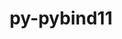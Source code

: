 ---
title: "py-pybind11"
layout: cache
categories: [package, develop-2024-09-22]
meta: {"versions": ["2.13.4"], "compilers": ["apple-clang@=15.0.0", "gcc@=11.1.0", "gcc@=11.4.0", "gcc@=12.3.0", "gcc@=7.5.0", "gcc@=9.4.0", "oneapi@=2024.2.1"], "oss": ["ubuntu18.04", "ubuntu20.04", "ubuntu22.04", "ventura"], "platforms": ["darwin", "linux"], "targets": ["aarch64", "neoverse_v1", "neoverse_v2", "ppc64le", "x86_64_v3"], "stacks": ["data-vis-sdk", "e4s-neoverse-v2", "e4s-neoverse_v1", "e4s-oneapi", "e4s-power", "e4s-rocm-external", "ml-darwin-aarch64-mps", "ml-linux-x86_64-cpu", "ml-linux-x86_64-cuda", "ml-linux-x86_64-rocm", "radiuss", "root", "tutorial"], "num_specs": 18, "num_specs_by_stack": {"root": 18, "ml-darwin-aarch64-mps": 2, "radiuss": 1, "e4s-power": 2, "data-vis-sdk": 2, "e4s-neoverse_v1": 3, "e4s-neoverse-v2": 2, "e4s-oneapi": 2, "ml-linux-x86_64-cuda": 3, "ml-linux-x86_64-rocm": 3, "ml-linux-x86_64-cpu": 3, "e4s-rocm-external": 1, "tutorial": 1}}
spec_details: [{"hash": "7ffsj2xtby7r2xd5odmxdetmpexjlojq", "compiler": "apple-clang@=15.0.0", "versions": ["2.13.4"], "os": "ventura", "platform": "darwin", "target": "aarch64", "variants": ["build_system=cmake", "build_type=Release", "generator=ninja", "+ipo"], "stacks": ["root", "ml-darwin-aarch64-mps"], "size": "-", "tarball": "https://binaries.spack.io/develop-2024-09-22/build_cache/darwin-ventura-aarch64/apple-clang-15.0.0/py-pybind11-2.13.4/darwin-ventura-aarch64-apple-clang-15.0.0-py-pybind11-2.13.4-7ffsj2xtby7r2xd5odmxdetmpexjlojq.spack"}, {"hash": "nmt5nw6pmj6ik2lbtj3bkt2c6odqpzsf", "compiler": "apple-clang@=15.0.0", "versions": ["2.13.4"], "os": "ventura", "platform": "darwin", "target": "aarch64", "variants": ["build_system=cmake", "build_type=Release", "generator=ninja", "+ipo"], "stacks": ["root", "ml-darwin-aarch64-mps"], "size": "-", "tarball": "https://binaries.spack.io/develop-2024-09-22/build_cache/darwin-ventura-aarch64/apple-clang-15.0.0/py-pybind11-2.13.4/darwin-ventura-aarch64-apple-clang-15.0.0-py-pybind11-2.13.4-nmt5nw6pmj6ik2lbtj3bkt2c6odqpzsf.spack"}, {"hash": "ywvy552kt5wj7rl42okonltwcltbejb7", "compiler": "gcc@=7.5.0", "versions": ["2.13.4"], "os": "ubuntu18.04", "platform": "linux", "target": "x86_64_v3", "variants": ["build_system=cmake", "build_type=Release", "generator=ninja", "+ipo"], "stacks": ["root", "radiuss"], "size": "-", "tarball": "https://binaries.spack.io/develop-2024-09-22/build_cache/linux-ubuntu18.04-x86_64_v3/gcc-7.5.0/py-pybind11-2.13.4/linux-ubuntu18.04-x86_64_v3-gcc-7.5.0-py-pybind11-2.13.4-ywvy552kt5wj7rl42okonltwcltbejb7.spack"}, {"hash": "r5qcvlojlgn7xqfwkfhuapfwodczcey5", "compiler": "gcc@=9.4.0", "versions": ["2.13.4"], "os": "ubuntu20.04", "platform": "linux", "target": "ppc64le", "variants": ["build_system=cmake", "build_type=Release", "generator=ninja", "+ipo"], "stacks": ["root", "e4s-power"], "size": "-", "tarball": "https://binaries.spack.io/develop-2024-09-22/build_cache/linux-ubuntu20.04-ppc64le/gcc-9.4.0/py-pybind11-2.13.4/linux-ubuntu20.04-ppc64le-gcc-9.4.0-py-pybind11-2.13.4-r5qcvlojlgn7xqfwkfhuapfwodczcey5.spack"}, {"hash": "rjp2rmjavegyfahviae6atk5ic4ihybr", "compiler": "gcc@=9.4.0", "versions": ["2.13.4"], "os": "ubuntu20.04", "platform": "linux", "target": "ppc64le", "variants": ["build_system=cmake", "build_type=Release", "generator=ninja", "+ipo"], "stacks": ["root", "e4s-power"], "size": "-", "tarball": "https://binaries.spack.io/develop-2024-09-22/build_cache/linux-ubuntu20.04-ppc64le/gcc-9.4.0/py-pybind11-2.13.4/linux-ubuntu20.04-ppc64le-gcc-9.4.0-py-pybind11-2.13.4-rjp2rmjavegyfahviae6atk5ic4ihybr.spack"}, {"hash": "cqetx6wtzlljupfk43f2dsuhkjotftyj", "compiler": "gcc@=11.1.0", "versions": ["2.13.4"], "os": "ubuntu20.04", "platform": "linux", "target": "x86_64_v3", "variants": ["build_system=cmake", "build_type=Release", "generator=ninja", "+ipo"], "stacks": ["root", "data-vis-sdk"], "size": "-", "tarball": "https://binaries.spack.io/develop-2024-09-22/build_cache/linux-ubuntu20.04-x86_64_v3/gcc-11.1.0/py-pybind11-2.13.4/linux-ubuntu20.04-x86_64_v3-gcc-11.1.0-py-pybind11-2.13.4-cqetx6wtzlljupfk43f2dsuhkjotftyj.spack"}, {"hash": "uvpvijwfl5qh2mmq3hw45xmfxblciw4h", "compiler": "gcc@=11.1.0", "versions": ["2.13.4"], "os": "ubuntu20.04", "platform": "linux", "target": "x86_64_v3", "variants": ["build_system=cmake", "build_type=Release", "generator=ninja", "+ipo"], "stacks": ["root", "data-vis-sdk"], "size": "-", "tarball": "https://binaries.spack.io/develop-2024-09-22/build_cache/linux-ubuntu20.04-x86_64_v3/gcc-11.1.0/py-pybind11-2.13.4/linux-ubuntu20.04-x86_64_v3-gcc-11.1.0-py-pybind11-2.13.4-uvpvijwfl5qh2mmq3hw45xmfxblciw4h.spack"}, {"hash": "bjn7qrh5rocaez2weqgczg5uzpg6dj3w", "compiler": "gcc@=11.4.0", "versions": ["2.13.4"], "os": "ubuntu22.04", "platform": "linux", "target": "neoverse_v1", "variants": ["build_system=cmake", "build_type=Release", "generator=ninja", "+ipo"], "stacks": ["root", "e4s-neoverse_v1"], "size": "-", "tarball": "https://binaries.spack.io/develop-2024-09-22/build_cache/linux-ubuntu22.04-neoverse_v1/gcc-11.4.0/py-pybind11-2.13.4/linux-ubuntu22.04-neoverse_v1-gcc-11.4.0-py-pybind11-2.13.4-bjn7qrh5rocaez2weqgczg5uzpg6dj3w.spack"}, {"hash": "yl6i4qzqgr7sxecgv2mk3zrmogjdw2aa", "compiler": "gcc@=11.4.0", "versions": ["2.13.4"], "os": "ubuntu22.04", "platform": "linux", "target": "neoverse_v1", "variants": ["build_system=cmake", "build_type=Release", "generator=ninja", "+ipo"], "stacks": ["root", "e4s-neoverse_v1"], "size": "-", "tarball": "https://binaries.spack.io/develop-2024-09-22/build_cache/linux-ubuntu22.04-neoverse_v1/gcc-11.4.0/py-pybind11-2.13.4/linux-ubuntu22.04-neoverse_v1-gcc-11.4.0-py-pybind11-2.13.4-yl6i4qzqgr7sxecgv2mk3zrmogjdw2aa.spack"}, {"hash": "2c5dovez5taqc3cg7ndkzz25mes3p3ct", "compiler": "gcc@=11.4.0", "versions": ["2.13.4"], "os": "ubuntu22.04", "platform": "linux", "target": "neoverse_v1", "variants": ["build_system=cmake", "build_type=Release", "generator=ninja", "+ipo"], "stacks": ["root", "e4s-neoverse_v1"], "size": "-", "tarball": "https://binaries.spack.io/develop-2024-09-22/build_cache/linux-ubuntu22.04-neoverse_v1/gcc-11.4.0/py-pybind11-2.13.4/linux-ubuntu22.04-neoverse_v1-gcc-11.4.0-py-pybind11-2.13.4-2c5dovez5taqc3cg7ndkzz25mes3p3ct.spack"}, {"hash": "5um4ndjj4xrgjtoisxh4b7iaae4vafdk", "compiler": "gcc@=11.4.0", "versions": ["2.13.4"], "os": "ubuntu22.04", "platform": "linux", "target": "neoverse_v2", "variants": ["build_system=cmake", "build_type=Release", "generator=ninja", "+ipo"], "stacks": ["root", "e4s-neoverse-v2"], "size": "-", "tarball": "https://binaries.spack.io/develop-2024-09-22/build_cache/linux-ubuntu22.04-neoverse_v2/gcc-11.4.0/py-pybind11-2.13.4/linux-ubuntu22.04-neoverse_v2-gcc-11.4.0-py-pybind11-2.13.4-5um4ndjj4xrgjtoisxh4b7iaae4vafdk.spack"}, {"hash": "bs24gblohfzrlsyqua6jpobnchr25uhj", "compiler": "gcc@=11.4.0", "versions": ["2.13.4"], "os": "ubuntu22.04", "platform": "linux", "target": "neoverse_v2", "variants": ["build_system=cmake", "build_type=Release", "generator=ninja", "+ipo"], "stacks": ["root", "e4s-neoverse-v2"], "size": "-", "tarball": "https://binaries.spack.io/develop-2024-09-22/build_cache/linux-ubuntu22.04-neoverse_v2/gcc-11.4.0/py-pybind11-2.13.4/linux-ubuntu22.04-neoverse_v2-gcc-11.4.0-py-pybind11-2.13.4-bs24gblohfzrlsyqua6jpobnchr25uhj.spack"}, {"hash": "ziu35ocm7i7rfmb4mc7gymky7o7ixqks", "compiler": "oneapi@=2024.2.1", "versions": ["2.13.4"], "os": "ubuntu22.04", "platform": "linux", "target": "x86_64_v3", "variants": ["build_system=cmake", "build_type=Release", "generator=ninja", "+ipo"], "stacks": ["root", "e4s-oneapi"], "size": "-", "tarball": "https://binaries.spack.io/develop-2024-09-22/build_cache/linux-ubuntu22.04-x86_64_v3/oneapi-2024.2.1/py-pybind11-2.13.4/linux-ubuntu22.04-x86_64_v3-oneapi-2024.2.1-py-pybind11-2.13.4-ziu35ocm7i7rfmb4mc7gymky7o7ixqks.spack"}, {"hash": "skia6xrtsej4jmo2ftmrg4asutv6yjqf", "compiler": "gcc@=11.4.0", "versions": ["2.13.4"], "os": "ubuntu22.04", "platform": "linux", "target": "x86_64_v3", "variants": ["build_system=cmake", "build_type=Release", "generator=ninja", "+ipo"], "stacks": ["ml-linux-x86_64-cuda", "root", "ml-linux-x86_64-rocm", "ml-linux-x86_64-cpu", "e4s-rocm-external"], "size": "-", "tarball": "https://binaries.spack.io/develop-2024-09-22/build_cache/linux-ubuntu22.04-x86_64_v3/gcc-11.4.0/py-pybind11-2.13.4/linux-ubuntu22.04-x86_64_v3-gcc-11.4.0-py-pybind11-2.13.4-skia6xrtsej4jmo2ftmrg4asutv6yjqf.spack"}, {"hash": "r3ug4bbtib257img3h7tl2m3lhxmsiq3", "compiler": "gcc@=11.4.0", "versions": ["2.13.4"], "os": "ubuntu22.04", "platform": "linux", "target": "x86_64_v3", "variants": ["build_system=cmake", "build_type=Release", "generator=ninja", "+ipo"], "stacks": ["root", "ml-linux-x86_64-cuda", "ml-linux-x86_64-cpu", "ml-linux-x86_64-rocm"], "size": "-", "tarball": "https://binaries.spack.io/develop-2024-09-22/build_cache/linux-ubuntu22.04-x86_64_v3/gcc-11.4.0/py-pybind11-2.13.4/linux-ubuntu22.04-x86_64_v3-gcc-11.4.0-py-pybind11-2.13.4-r3ug4bbtib257img3h7tl2m3lhxmsiq3.spack"}, {"hash": "hiyqihifgdvainz5e33xgu55a5du7ecv", "compiler": "gcc@=11.4.0", "versions": ["2.13.4"], "os": "ubuntu22.04", "platform": "linux", "target": "x86_64_v3", "variants": ["build_system=cmake", "build_type=Release", "generator=ninja", "+ipo"], "stacks": ["root", "ml-linux-x86_64-cuda", "ml-linux-x86_64-cpu", "ml-linux-x86_64-rocm"], "size": "-", "tarball": "https://binaries.spack.io/develop-2024-09-22/build_cache/linux-ubuntu22.04-x86_64_v3/gcc-11.4.0/py-pybind11-2.13.4/linux-ubuntu22.04-x86_64_v3-gcc-11.4.0-py-pybind11-2.13.4-hiyqihifgdvainz5e33xgu55a5du7ecv.spack"}, {"hash": "smsyqdxgerldwp5c64m3dk6qlr3wr7hm", "compiler": "gcc@=12.3.0", "versions": ["2.13.4"], "os": "ubuntu22.04", "platform": "linux", "target": "x86_64_v3", "variants": ["build_system=cmake", "build_type=Release", "generator=ninja", "+ipo"], "stacks": ["root", "tutorial"], "size": "-", "tarball": "https://binaries.spack.io/develop-2024-09-22/build_cache/linux-ubuntu22.04-x86_64_v3/gcc-12.3.0/py-pybind11-2.13.4/linux-ubuntu22.04-x86_64_v3-gcc-12.3.0-py-pybind11-2.13.4-smsyqdxgerldwp5c64m3dk6qlr3wr7hm.spack"}, {"hash": "2x7a76vuogignjbm5ps4u2wmny7ild66", "compiler": "oneapi@=2024.2.1", "versions": ["2.13.4"], "os": "ubuntu22.04", "platform": "linux", "target": "x86_64_v3", "variants": ["build_system=cmake", "build_type=Release", "generator=ninja", "+ipo"], "stacks": ["root", "e4s-oneapi"], "size": "-", "tarball": "https://binaries.spack.io/develop-2024-09-22/build_cache/linux-ubuntu22.04-x86_64_v3/oneapi-2024.2.1/py-pybind11-2.13.4/linux-ubuntu22.04-x86_64_v3-oneapi-2024.2.1-py-pybind11-2.13.4-2x7a76vuogignjbm5ps4u2wmny7ild66.spack"}]
---